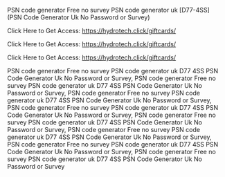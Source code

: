 PSN code generator Free no survey PSN code generator uk [D77-4SS] (PSN Code Generator Uk No Password or Survey)

Click Here to Get Access: https://hydrotech.click/giftcards/

Click Here to Get Access: https://hydrotech.click/giftcards/

Click Here to Get Access: https://hydrotech.click/giftcards/

PSN code generator Free no survey PSN code generator uk D77 4SS PSN Code Generator Uk No Password or Survey, PSN code generator Free no survey PSN code generator uk D77 4SS PSN Code Generator Uk No Password or Survey, PSN code generator Free no survey PSN code generator uk D77 4SS PSN Code Generator Uk No Password or Survey, PSN code generator Free no survey PSN code generator uk D77 4SS PSN Code Generator Uk No Password or Survey, PSN code generator Free no survey PSN code generator uk D77 4SS PSN Code Generator Uk No Password or Survey, PSN code generator Free no survey PSN code generator uk D77 4SS PSN Code Generator Uk No Password or Survey, PSN code generator Free no survey PSN code generator uk D77 4SS PSN Code Generator Uk No Password or Survey, PSN code generator Free no survey PSN code generator uk D77 4SS PSN Code Generator Uk No Password or Survey
